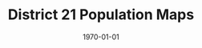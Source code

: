 --- 
draft: false
docset: how-did-nyc-segregate
bundle: school-zones-feeder-patterns
title: District 21 Population Maps
featured: district-21-population-maps.jpg
featuredAlt: Map showing segregation of of Black students in school districts
layout: "tc-single"
hasContentInGallery: true
date: 1970-01-01
--- 